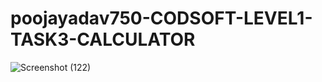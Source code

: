 # poojayadav750-CODSOFT-LEVEL1-TASK3-CALCULATOR
![Screenshot (122)](https://github.com/user-attachments/assets/04603ea3-d11f-449b-a365-9b76bf0fa841)
